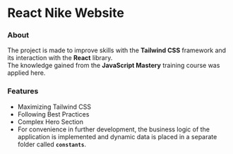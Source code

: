 # React Nike Website

### About  
The project is made to improve skills with the **Tailwind CSS** framework and its interaction with the **React** library.  
The knowledge gained from the **JavaScript Mastery** training course was applied here.  

### Features  
- Maximizing Tailwind CSS  
- Following Best Practices  
- Complex Hero Section  
- For convenience in further development, the business logic of the application is implemented and dynamic data is placed in a separate folder called **`constants`**.  
